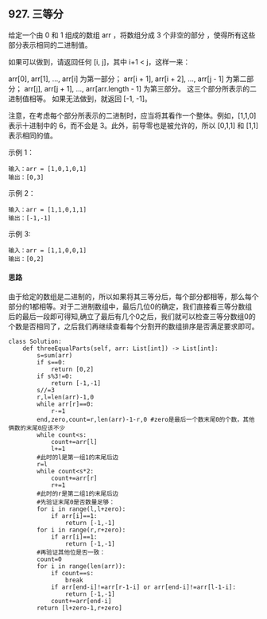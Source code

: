 ## 927. 三等分
给定一个由 0 和 1 组成的数组 arr ，将数组分成  3 个非空的部分 ，使得所有这些部分表示相同的二进制值。

如果可以做到，请返回任何 [i, j]，其中 i+1 < j，这样一来：

arr[0], arr[1], ..., arr[i] 为第一部分；
arr[i + 1], arr[i + 2], ..., arr[j - 1] 为第二部分；
arr[j], arr[j + 1], ..., arr[arr.length - 1] 为第三部分。
这三个部分所表示的二进制值相等。
如果无法做到，就返回 [-1, -1]。

注意，在考虑每个部分所表示的二进制时，应当将其看作一个整体。例如，[1,1,0] 表示十进制中的 6，而不会是 3。此外，前导零也是被允许的，所以 [0,1,1] 和 [1,1] 表示相同的值。

 

示例 1：
```
输入：arr = [1,0,1,0,1]
输出：[0,3]
```
示例 2：
```
输入：arr = [1,1,0,1,1]
输出：[-1,-1]
```
示例 3:
```
输入：arr = [1,1,0,0,1]
输出：[0,2]
```

#### 思路

由于给定的数组是二进制的，所以如果将其三等分后，每个部分都相等，那么每个部分的1都相等。对于二进制数组中，最后几位0的确定，我们直接看三等分数组后的最后一段即可得知,确立了最后有几个0之后，我们就可以检查三等分数组0的个数是否相同了，之后我们再继续查看每个分割开的数组排序是否满足要求即可。

```
class Solution:
    def threeEqualParts(self, arr: List[int]) -> List[int]:
        s=sum(arr)
        if s==0:
            return [0,2]
        if s%3!=0:
            return [-1,-1]
        s//=3
        r,l=len(arr)-1,0
        while arr[r]==0:
            r-=1
        end,zero,count=r,len(arr)-1-r,0 #zero是最后一个数末尾0的个数，其他俩数的末尾0应该不少
        while count<s:
            count+=arr[l]
            l+=1
        #此时的l是第一组1的末尾后边
        r=l
        while count<s*2:
            count+=arr[r]
            r+=1
        #此时的r是第二组1的末尾后边
        #先验证末尾0是否数量足够：
        for i in range(l,l+zero):
            if arr[i]==1:
                return [-1,-1]
        for i in range(r,r+zero):
            if arr[i]==1:
                return [-1,-1]
        #再验证其他位是否一致：
        count=0
        for i in range(len(arr)):
            if count==s:
                break
            if arr[end-i]!=arr[r-1-i] or arr[end-i]!=arr[l-1-i]:
                return [-1,-1]
            count+=arr[end-i]
        return [l+zero-1,r+zero]
```